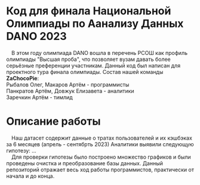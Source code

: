 # Код для финала Национальной Олимпиады по Аанализу Данных DANO 2023
&emsp;В этом году олимпиада DANO вошла в перечень РСОШ как профиль олимпиады "Высшая проба", что позволяет вузам давать более серьёзные преференции участникам. Данный код был написан для проектного тура финала олимпиады. Состав нашей команды **ZaChocoPie**:\
Рыбалов Олег, Макаров Артём - программисты\
Панкратов Артём, Довжук Елизавета - аналитики\
Заречкин Артём - тимлид

# Описание работы
&emsp;Наш датасет содержит данные о тратах пользователей и их кэшбэках за 6 месяцев (апрель - сентябрть 2023)
Аналитики выявили следующую гипотезу: ...\
&emsp;Для проверки гипотезы было построено множество графиков и были проведены очистка и преобразование базы данных.
Данный репозиторий отражает весь ход работы программистов, практически от начала и до конца.
